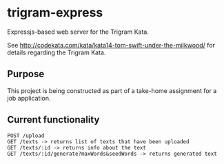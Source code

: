 # trigram-express

Expressjs-based web server for the Trigram Kata.

See http://codekata.com/kata/kata14-tom-swift-under-the-milkwood/ for details regarding the Trigram Kata.

## Purpose

This project is being constructed as part of a take-home assignment for a job application.

## Current functionality

```
POST /upload
GET /texts -> returns list of texts that have been uploaded
GET /texts/:id -> returns info about the text
GET /texts/:id/generate?maxWords&seedWords -> returns generated text
```

